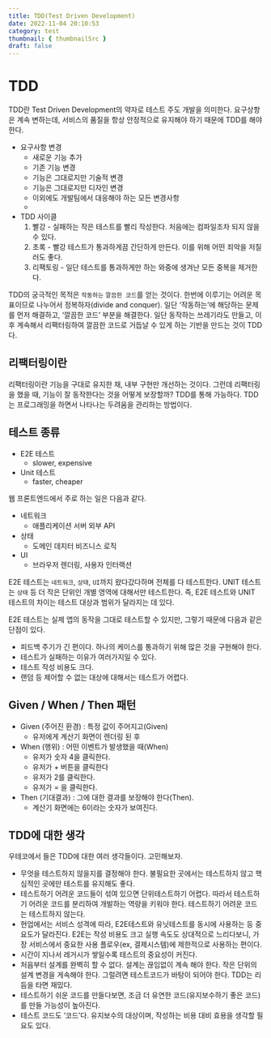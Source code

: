 ```yaml
---
title: TDD(Test Driven Development)
date: 2022-11-04 20:10:53
category: test
thumbnail: { thumbnailSrc }
draft: false
---
```


# TDD

TDD란 Test Driven Development의 약자로 테스트 주도 개발을 의미한다.
요구상항은 계속 변하는데, 서비스의 품질을 항상 안정적으로 유지해야 하기 때문에 TDD를 해야 한다.

- 요구사항 변경
  - 새로운 기능 추가
  - 기존 기능 변경
  - 기능은 그대로지만 기술적 변경
  - 기능은 그대로지만 디자인 변경
  - 이외에도 개발팀에서 대응해야 하는 모든 변경사항
  -
- TDD 사이클
    1. 빨강 - 실패하는 작은 테스트를 빨리 작성한다. 처음에는 컴파일조차 되지 않을 수 있다.
    2. 초록 - 빨강 테스트가 통과하게끔 간단하게 만든다. 이를 위해 어떤 죄악을 저질러도 좋다.
    3. 리팩토링 - 일단 테스트를 통과하게만 하는 와중에 생겨난 모든 중복을 제거한다.

TDD의 궁극적인 목적은 `작동하는` `깔끔한 코드`를 얻는 것이다.
한번에 이루기는 어려운 목표이므로 나누어서 정복하자(divide and conquer).
일단 ‘작동하는’에 해당하는 문제를 먼저 해결하고, ‘깔끔한 코드’ 부분을 해결한다.
일단 동작하는 쓰레기라도 만들고, 이후 계속해서 리팩터링하여 깔끔한 코드로 거듭날 수 있게 하는 기반을 만드는 것이 TDD다.

## 리팩터링이란

리팩터링이란 기능을 구대로 유지한 채, 내부 구현만 개선하는 것이다.
그런데 리팩터링을 했을 때, 기능이 잘 동작한다는 것을 어떻게 보장할까? TDD를 통해 가능하다.
TDD는 프로그래밍을 하면서 나타나는 두려움을 관리하는 방법이다.

## 테스트 종류

- E2E 테스트
  - slower, expensive
- Unit 테스트
  - faster, cheaper

웹 프론트엔드에서 주로 하는 일은 다음과 같다.

- 네트워크
  - 애플리케이션 서버 외부 API
- 상태
  - 도메인 데지터 비즈니스 로직
- UI
  - 브라우저 렌더링, 사용자 인터랙션

E2E 테스트는 `네트워크`, `상태`, `UI`까지 왔다갔다하며 전체를 다 테스트한다.
UNIT 테스트는 `상태` 등 더 작은 단위인 개별 영역에 대해서만 테스트한다.
즉, E2E 테스트와 UNIT 테스트의 차이는 테스트 대상과 범위가 달라지는 데 있다.

E2E 테스트는 실제 앱의 동작을 그대로 테스트할 수 있지만, 그렇기 때문에 다음과 같은 단점이 있다.

- 피드백 주기가 긴 편이다. 하나의 케이스를 통과하기 위해 많은 것을 구현해야 한다.
- 테스트가 실패하는 이유가 여러가지일 수 있다.
- 테스트 작성 비용도 크다.
- 랜덤 등 제어할 수 없는 대상에 대해서는 테스트가 어렵다.

## Given / When / Then 패턴

- Given (주어진 환경) : 특정 값이 주어지고(Given)
  - 유저에게 계산기 화면이 렌더링 된 후
- When (행위) : 어떤 이벤트가 발생했을 때(When)
  - 유저가 숫자 4을 클릭한다.
  - 유저가 + 버튼을 클릭한다
  - 유저가 2를 클릭한다.
  - 유저가 = 을 클릭한다.
- Then (기대결과) : 그에 대한 결과를 보장해야 한다(Then).
  - 계산기 화면에는 6이라는 숫자가 보여진다.

## TDD에 대한 생각

우테코에서 들은 TDD에 대한 여러 생각들이다. 고민해보자.

- 무엇을 테스트하지 않을지를 결정해야 한다. 불필요한 곳에서는 테스트하지 않고 핵심적인 곳에만 테스트를 유지해도 좋다.
- 테스트하기 어려운 코드들이 섞여 있으면 단위테스트하기 어렵다. 따라서 테스트하기 어려운 코드를 분리하여 개발하는 역량을 키워야 한다. 테스트하기 어려운 코드는 테스트하지 않는다.
- 현업에서는 서비스 성격에 따라, E2E테스트와 유닛테스트를 동시에 사용하는 등 중요도가 달라진다. E2E는 작성 비용도 크고 실행 속도도 상대적으로 느리다보니, 가장 서비스에서 중요한 사용 플로우(ex, 결제시스템)에 제한적으로 사용하는 편이다.
- 시간이 지나서 레거시가 쌓일수록 테스트의 중요성이 커진다.
- 처음부터 설계를 완벽히 할 수 없다. 설계는 끊임없이 계속 해야 한다. 작은 단위의 설계 변경을 게속해야 한다. 그럴려면 테스트코드가 바탕이 되어야 한다. TDD는 리듬을 타면 재밌다.
- 테스트하기 쉬운 코드를 만들다보면, 조금 더 유연한 코드(유지보수하기 좋은 코드)를 만들 가능성이 높아진다.
- 테스트 코드도 ‘코드’다. 유지보수의 대상이며, 작성하는 비용 대비 효용을 생각할 필요도 있다.
